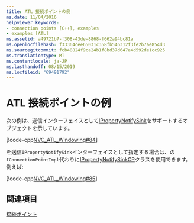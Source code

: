```yaml
---
title: ATL 接続ポイントの例
ms.date: 11/04/2016
helpviewer_keywords:
- connection points [C++], examples
- examples [ATL]
ms.assetid: a49721b7-f308-43de-8868-f662a94bc81a
ms.openlocfilehash: f33364cee65031c358fb546312f3fe2b7ae854d3
ms.sourcegitcommit: fcb48824f9ca24b1f8bd37d647a4d592de1cc925
ms.translationtype: MT
ms.contentlocale: ja-JP
ms.lasthandoff: 08/15/2019
ms.locfileid: "69491792"
---
```

# <a name="atl-connection-point-example"></a>ATL 接続ポイントの例

次の例は、送信インターフェイスとして[IPropertyNotifySink](/windows/win32/api/ocidl/nn-ocidl-ipropertynotifysink)をサポートするオブジェクトを示しています。

[!code-cpp[NVC_ATL_Windowing#84](../atl/codesnippet/cpp/atl-connection-point-example_1.h)]

を送信`IPropertyNotifySink`インターフェイスとして指定する場合は、の`IConnectionPointImpl`代わりに[IPropertyNotifySinkCP](../atl/reference/ipropertynotifysinkcp-class.md)クラスを使用できます。 例えば:

[!code-cpp[NVC_ATL_Windowing#85](../atl/codesnippet/cpp/atl-connection-point-example_2.h)]

## <a name="see-also"></a>関連項目

[接続ポイント](../atl/atl-connection-points.md)
